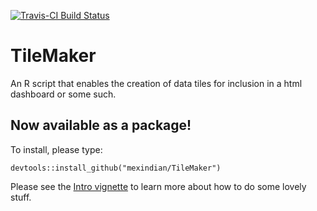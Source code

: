 
[![Travis-CI Build Status](https://travis-ci.org/mexindian/TileMaker.svg?branch=master)](https://travis-ci.org/mexindian/TileMaker)

TileMaker
=========

An R script that enables the creation of data tiles for inclusion in a html dashboard or some such.

Now available as a package!
---------------------------

To install, please type:

    devtools::install_github("mexindian/TileMaker")

Please see the [Intro vignette](%22http://htmlpreview.github.io/?https://raw.githubusercontent.com/DataStrategist/TileMaker/master/Vignette.html%22) to learn more about how to do some lovely stuff.
